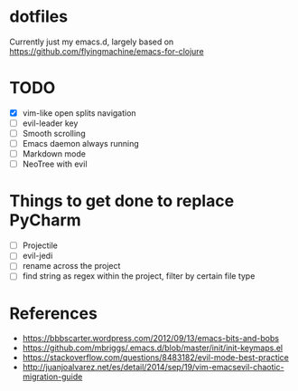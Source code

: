 # dotfiles
Currently just my emacs.d, largely based on https://github.com/flyingmachine/emacs-for-clojure

# TODO
- [x] vim-like open splits navigation
- [ ] evil-leader key
- [ ] Smooth scrolling
- [ ] Emacs daemon always running
- [ ] Markdown mode
- [ ] NeoTree with evil

# Things to get done to replace PyCharm
- [ ] Projectile
- [ ] evil-jedi
- [ ] rename across the project
- [ ] find string as regex within the project, filter by certain file type

# References
- https://bbbscarter.wordpress.com/2012/09/13/emacs-bits-and-bobs
- https://github.com/mbriggs/.emacs.d/blob/master/init/init-keymaps.el
- https://stackoverflow.com/questions/8483182/evil-mode-best-practice
- http://juanjoalvarez.net/es/detail/2014/sep/19/vim-emacsevil-chaotic-migration-guide
